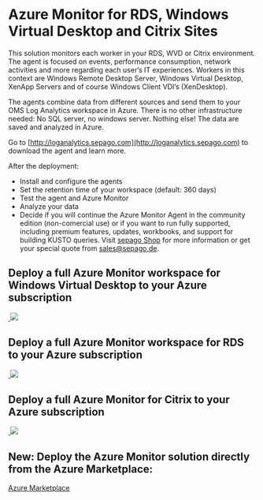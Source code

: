 # Azure Monitor for RDS, Windows Virtual Desktop and Citrix Sites

This solution monitors each worker in your RDS, WVD or Citrix environment. The agent is focused on events, performance consumption, network activities and more regarding each user’s IT experiences. Workers in this context are Windows Remote Desktop Server, Windows Virtual Desktop, XenApp Servers and of course Windows Client VDI’s (XenDesktop).

The agents combine data from different sources and send them to your OMS Log Analytics workspace in Azure. There is no other infrastructure needed: No SQL server, no windows server. Nothing else! The data are saved and analyzed in Azure.



Go to [http://loganalytics.sepago.com](http://loganalytics.sepago.com) to download the agent and learn more.



After the deployment:

- Install and configure the agents
- Set the retention time of your workspace (default: 360 days)
- Test the agent and Azure Monitor
- Analyze your data
- Decide if you will continue the Azure Monitor Agent in the community edition (non-comercial use) or if you want to run fully supported, including premium features, updates, workbooks, and support for building KUSTO queries. Visit [sepago Shop](https://shop.sepago.de/product/?id=1E79F2B5-7514-4AEB-B092-63365BBAAE1E) for more information or get your special quote from [sales@sepago.de](mailto:sales@sepago.de).


## Deploy a full Azure Monitor workspace for Windows Virtual Desktop to your Azure subscription

<a href="https://portal.azure.com/#create/Microsoft.Template/uri/https%3A%2F%2Fraw.githubusercontent.com%2FMarcelMeurer%2FLogAnalytics-for-Citrix%2Fmaster%2FITPC-OMS-WVD.json" target="_blank">
​    <img src="http://azuredeploy.net/deploybutton.png"/>
</a>

## Deploy a full Azure Monitor workspace for RDS to your Azure subscription

<a href="https://portal.azure.com/#create/Microsoft.Template/uri/https%3A%2F%2Fraw.githubusercontent.com%2FMarcelMeurer%2FLogAnalytics-for-Citrix%2Fmaster%2FITPC-OMS-RDS.json" target="_blank">
​    <img src="http://azuredeploy.net/deploybutton.png"/>
</a>

## Deploy a full Azure Monitor for Citrix to your Azure subscription
<a href="https://portal.azure.com/#create/Microsoft.Template/uri/https%3A%2F%2Fraw.githubusercontent.com%2FMarcelMeurer%2FLogAnalytics-for-Citrix%2Fmaster%2FITPC-OMS-Citrix.json" target="_blank">
​    <img src="http://azuredeploy.net/deploybutton.png"/>
</a>



## **New:** Deploy the Azure Monitor solution directly from the Azure Marketplace:

[Azure Marketplace](https://azuremarketplace.microsoft.com/en-us/marketplace/apps?search=sepago%20gmbh)